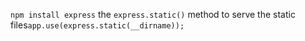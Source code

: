`npm install express`
the `express.static()` method to serve the static files`app.use(express.static(__dirname));`
